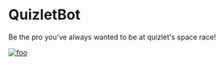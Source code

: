 # QuizletBot
Be the pro you've always wanted to be at quizlet's space race!

[![foo](https://j.gifs.com/BBBQPx.gif)](https://youtu.be/Z-ywIAarrbA)
